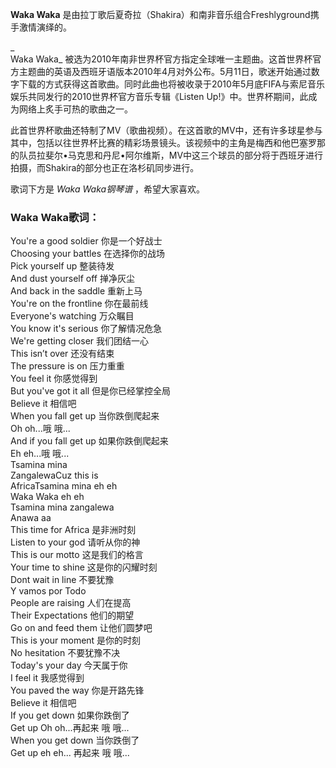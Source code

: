 

**Waka Waka** 是由拉丁歌后夏奇拉（Shakira）和南非音乐组合Freshlyground携手激情演绎的。

_  
Waka Waka_
被选为2010年南非世界杯官方指定全球唯一主题曲。这首世界杯官方主题曲的英语及西班牙语版本2010年4月对外公布。5月11日，歌迷开始通过数字下载的方式获得这首歌曲。同时此曲也将被收录于2010年5月底FIFA与索尼音乐娱乐共同发行的2010世界杯官方音乐专辑《Listen
Up!》中。世界杯期间，此成为网络上炙手可热的歌曲之一。

  
此首世界杯歌曲还特制了MV（歌曲视频）。在这首歌的MV中，还有许多球星参与其中，包括以往世界杯比赛的精彩场景镜头。该视频中的主角是梅西和他巴塞罗那的队员拉斐尔•马克思和丹尼•阿尔维斯，MV中这三个球员的部分将于西班牙进行拍摄，而Shakira的部分也正在洛杉矶同步进行。

  
歌词下方是 _Waka Waka钢琴谱_ ，希望大家喜欢。

### Waka Waka歌词：

You're a good soldier 你是一个好战士  
Choosing your battles 在选择你的战场  
Pick yourself up 整装待发  
And dust yourself off 掸净灰尘  
And back in the saddle 重新上马  
You're on the frontline 你在最前线  
Everyone's watching 万众瞩目  
You know it's serious 你了解情况危急  
We're getting closer 我们团结一心  
This isn’t over 还没有结束  
The pressure is on 压力重重  
You feel it 你感觉得到  
But you've got it all 但是你已经掌控全局  
Believe it 相信吧  
When you fall get up 当你跌倒爬起来  
Oh oh...哦 哦...  
And if you fall get up 如果你跌倒爬起来  
Eh eh...哦 哦...  
Tsamina mina  
ZangalewaCuz this is  
AfricaTsamina mina eh eh  
Waka Waka eh eh  
Tsamina mina zangalewa  
Anawa aa  
This time for Africa 是非洲时刻  
Listen to your god 请听从你的神  
This is our motto 这是我们的格言  
Your time to shine 这是你的闪耀时刻  
Dont wait in line 不要犹豫  
Y vamos por Todo  
People are raising 人们在提高  
Their Expectations 他们的期望  
Go on and feed them 让他们圆梦吧  
This is your moment 是你的时刻  
No hesitation 不要犹豫不决  
Today's your day 今天属于你  
I feel it 我感觉得到  
You paved the way 你是开路先锋  
Believe it 相信吧  
If you get down 如果你跌倒了  
Get up Oh oh...再起来 哦 哦...  
When you get down 当你跌倒了  
Get up eh eh... 再起来 哦 哦...

